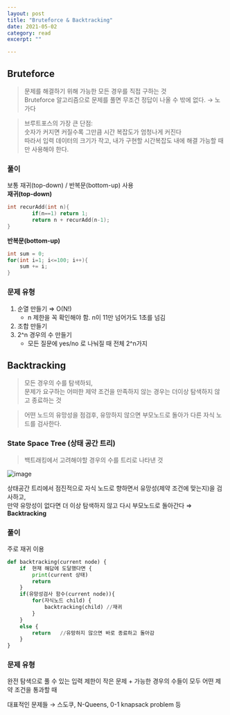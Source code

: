 ```yaml
---
layout: post
title: "Bruteforce & Backtracking" 
date: 2021-05-02
category: read 
excerpt: ""

---
```


## Bruteforce

> 문제를 해결하기 위해 가능한 모든 경우를 직접 구하는 것  
> Bruteforce 알고리즘으로 문제를 풀면 무조건 정답이 나올 수 밖에 없다. → 노가다

> 브루트포스의 가장 큰 단점:  
> 숫자가 커지면 커질수록 그만큼 시간 복잡도가 엄청나게 커진다  
> 따라서 입력 데이터의 크기가 작고, 내가 구현할 시간복잡도 내에 해결 가능할 때만 사용해야 한다. 

### 풀이

보통 재귀(top-down) / 반복문(bottom-up) 사용\
**재귀(top-down)**

```c++
int recurAdd(int n){
		if(n==1) return 1;
		return n + recurAdd(n-1);
}
```

**반복문(bottom-up)**

```c++
int sum = 0;
for(int i=1; i<=100; i++){
	sum += i;
}
```

### 문제 유형

1. 순열 만들기 ⇒ O(N!)
   - n 제한을 꼭 확인해야 함. n이 11만 넘어가도 1초를 넘김
2. 조합 만들기
3. 2^n 경우의 수 만들기
   - 모든 질문에 yes/no 로 나눠질 때 전체 2^n가지

## Backtracking

> 모든 경우의 수를 탐색하되,  
> 문제가 요구하는 어떠한 제약 조건을 만족하지 않는 경우는 더이상 탐색하지 않고 종료하는 것

> 어떤 노드의 유망성을 점검후, 유망하지 않으면 부모노드로 돌아가 다른 자식 노드를 검사한다.

### State Space Tree (상태 공간 트리)

> 백트래킹에서 고려해야할 경우의 수를 트리로 나타낸 것

![image](https://user-images.githubusercontent.com/28949235/116803857-dc359100-ab55-11eb-9b10-97723ea97f45.png)

상태공간 트리에서 점진적으로 자식 노드로 향하면서 유망성(제약 조건에 맞는지)을 검사하고,  
만약 유망성이 없다면 더 이상 탐색하지 않고 다시 부모노드로 돌아간다 ⇒ **Backtracking**

### 풀이

주로 재귀 이용

```python
def backtracking(current node) {
	if  현재 해답에 도달했다면 {
		print(current 상태)
		return
	}	
	if(유망성검사 함수(current node)){
		for(자식노드 child) {
			backtracking(child) //재귀
		}
	}
	else {
		return   //유망하지 않으면 바로 종료하고 돌아감
	}
}
```

### 문제 유형

완전 탐색으로 풀 수 있는 입력 제한이 작은 문제 + 가능한 경우의 수들이 모두 어떤 제약 조건을 통과할 때

대표적인 문제들 → 스도쿠, N-Queens, 0-1 knapsack problem 등

